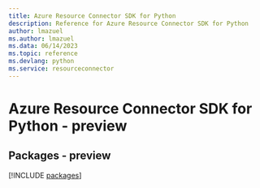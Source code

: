 ```yaml
---
title: Azure Resource Connector SDK for Python
description: Reference for Azure Resource Connector SDK for Python
author: lmazuel
ms.author: lmazuel
ms.data: 06/14/2023
ms.topic: reference
ms.devlang: python
ms.service: resourceconnector
---
```

# Azure Resource Connector SDK for Python - preview
## Packages - preview
[!INCLUDE [packages](resource-connector-index.md)]